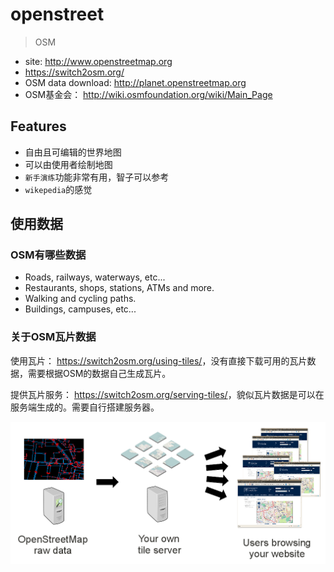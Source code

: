 # openstreet

> OSM

* site: <http://www.openstreetmap.org>
* <https://switch2osm.org/>
* OSM data download: <http://planet.openstreetmap.org>
* OSM基金会： <http://wiki.osmfoundation.org/wiki/Main_Page>


## Features

* 自由且可编辑的世界地图
* 可以由使用者绘制地图
* `新手演练`功能非常有用，智子可以参考
* `wikepedia`的感觉



## 使用数据


### OSM有哪些数据

* Roads, railways, waterways, etc...
* Restaurants, shops, stations, ATMs and more.
* Walking and cycling paths.
* Buildings, campuses, etc...



### 关于OSM瓦片数据

使用瓦片： <https://switch2osm.org/using-tiles/>，没有直接下载可用的瓦片数据，需要根据OSM的数据自己生成瓦片。

提供瓦片服务： <https://switch2osm.org/serving-tiles/>，貌似瓦片数据是可以在服务端生成的。需要自行搭建服务器。

 <img src="./img/serving-tiles.png">



